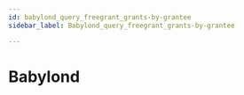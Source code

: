 ```yaml
---
id: babylond_query_freegrant_grants-by-grantee
sidebar_label: Babylond_query_freegrant_grants-by-grantee

---
```


# Babylond